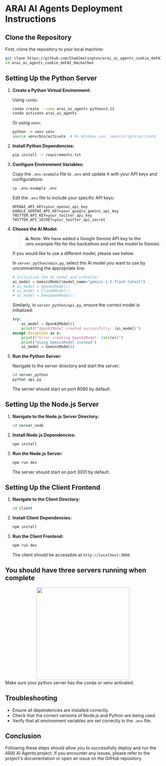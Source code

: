 # ARAI AI Agents Deployment Instructions

## Clone the Repository

First, clone the repository to your local machine:

```bash
git clone https://github.com/ChadJeetington/arai_ai_agents_cookie_deFAI_Hackathon.git
cd arai_ai_agents_cookie_deFAI_Hackathon
```

## Setting Up the Python Server

1. **Create a Python Virtual Environment:**

   Using `conda`:
   ```bash
   conda create --name arai_ai_agents python=3.11
   conda activate arai_ai_agents
   ```

   Or using `venv`:
   ```bash
   python -m venv venv
   source venv/bin/activate  # On Windows use `venv\Scripts\activate`
   ```

2. **Install Python Dependencies:**

   ```bash
   pip install -r requirements.txt
   ```

3. **Configure Environment Variables:**

   Copy the `.env.example` file to `.env` and update it with your API keys and configurations:

   ```bash
   cp .env.example .env
   ```

   Edit the `.env` file to include your specific API keys:

   ```plaintext
   OPENAI_API_KEY=your_openai_api_key
   GOOGLE_GEMINI_API_KEY=your_google_gemini_api_key
   TWITTER_API_KEY=your_twitter_api_key
   TWITTER_API_SECRET=your_twitter_api_secret
   ```


4. **Choose the AI Model:**

   > ⚠️ **Note:** **We have added a Google Gemini API key to the .env.example file for the hackathon and set the model to Gemini.**

   If you would like to use a different model, please see below. 

   In `server_python/main.py`, select the AI model you want to use by uncommenting the appropriate line:

   ````python:server_python/main.py
   # Initialize the AI model and scheduler
   ai_model = GeminiModel(model_name="gemini-1.5-flash-latest")
   # ai_model = OpenAIModel()
   # ai_model = ClaudeModel()
   # ai_model = DeepSeekModel()
   ````

   Similarly, in `server_python/api.py`, ensure the correct model is initialized:

   ````python:server_python/api.py
   try:
       ai_model = OpenAIModel()
       print(f"OpenAIModel created successfully: {ai_model}")
   except Exception as e:
       print(f"Error creating OpenAIModel: {str(e)}")
       print("Using GeminiModel instead")
       ai_model = GeminiModel()
   ````

5. **Run the Python Server:**

   Navigate to the server directory and start the server:

   ```bash
   cd server_python
   python api.py
   ```

   The server should start on port 8080 by default.

## Setting Up the Node.js Server

1. **Navigate to the Node.js Server Directory:**

   ```bash
   cd server_node
   ```

2. **Install Node.js Dependencies:**

   ```bash
   npm install
   ```

3. **Run the Node.js Server:**

   ```bash
   npm run dev
   ```

   The server should start on port 3001 by default.

## Setting Up the Client Frontend

1. **Navigate to the Client Directory:**

   ```bash
   cd client
   ```

2. **Install Client Dependencies:**

   ```bash
   npm install
   ```

3. **Run the Client Frontend:**

   ```bash
   npm run dev 
   ```

   The client should be accessible at `http://localhost:3000`.


## You should have three servers running when complete

<div style="text-align: center;">
    <img src="./ui_images//servers_running.png" width="300"/>
</div>
    Make sure your python server has the conda or venv activated.

## Troubleshooting

- Ensure all dependencies are installed correctly.
- Check that the correct versions of Node.js and Python are being used.
- Verify that all environment variables are set correctly in the `.env` file.

## Conclusion

Following these steps should allow you to successfully deploy and run the ARAI AI Agents project. If you encounter any issues, please refer to the project's documentation or open an issue on the GitHub repository.

